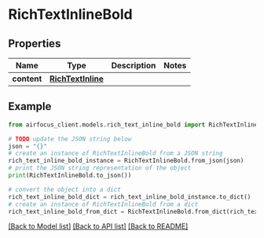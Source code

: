 # RichTextInlineBold


## Properties

Name | Type | Description | Notes
------------ | ------------- | ------------- | -------------
**content** | [**RichTextInline**](RichTextInline.md) |  | 

## Example

```python
from airfocus_client.models.rich_text_inline_bold import RichTextInlineBold

# TODO update the JSON string below
json = "{}"
# create an instance of RichTextInlineBold from a JSON string
rich_text_inline_bold_instance = RichTextInlineBold.from_json(json)
# print the JSON string representation of the object
print(RichTextInlineBold.to_json())

# convert the object into a dict
rich_text_inline_bold_dict = rich_text_inline_bold_instance.to_dict()
# create an instance of RichTextInlineBold from a dict
rich_text_inline_bold_from_dict = RichTextInlineBold.from_dict(rich_text_inline_bold_dict)
```
[[Back to Model list]](../README.md#documentation-for-models) [[Back to API list]](../README.md#documentation-for-api-endpoints) [[Back to README]](../README.md)


